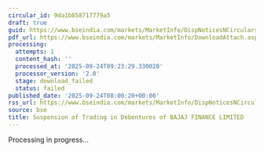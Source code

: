 ```yaml
---
circular_id: 9da1b858717779a5
draft: true
guid: https://www.bseindia.com/markets/MarketInfo/DispNoticesNCirculars.aspx?Noticeid={E92E4F0E-167D-48C7-ABFB-33B5A5F41627}&noticeno=20250924-6&dt=09/24/2025&icount=6&totcount=11&flag=0
pdf_url: https://www.bseindia.com/markets/MarketInfo/DownloadAttach.aspx?id=20250924-6&attachedId=
processing:
  attempts: 1
  content_hash: ''
  processed_at: '2025-09-24T09:23:29.330020'
  processor_version: '2.0'
  stage: download_failed
  status: failed
published_date: '2025-09-24T08:00:20+00:00'
rss_url: https://www.bseindia.com/markets/MarketInfo/DispNoticesNCirculars.aspx?Noticeid={E92E4F0E-167D-48C7-ABFB-33B5A5F41627}&noticeno=20250924-6&dt=09/24/2025&icount=6&totcount=11&flag=0
source: bse
title: Suspension of Trading in Debentures of BAJAJ FINANCE LIMITED
---
```


Processing in progress...